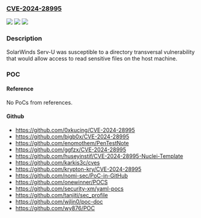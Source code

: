 ### [CVE-2024-28995](https://cve.mitre.org/cgi-bin/cvename.cgi?name=CVE-2024-28995)
![](https://img.shields.io/static/v1?label=Product&message=SolarWinds%20Serv-U%20&color=blue)
![](https://img.shields.io/static/v1?label=Version&message=n%2Fa&color=blue)
![](https://img.shields.io/static/v1?label=Vulnerability&message=CWE-22%20Improper%20Limitation%20of%20a%20Pathname%20to%20a%20Restricted%20Directory%20('Path%20Traversal')&color=brighgreen)

### Description

SolarWinds Serv-U was susceptible to a directory transversal vulnerability that would allow access to read sensitive files on the host machine.    

### POC

#### Reference
No PoCs from references.

#### Github
- https://github.com/0xkucing/CVE-2024-28995
- https://github.com/bigb0x/CVE-2024-28995
- https://github.com/enomothem/PenTestNote
- https://github.com/ggfzx/CVE-2024-28995
- https://github.com/huseyinstif/CVE-2024-28995-Nuclei-Template
- https://github.com/karkis3c/cves
- https://github.com/krypton-kry/CVE-2024-28995
- https://github.com/nomi-sec/PoC-in-GitHub
- https://github.com/onewinner/POCS
- https://github.com/security-xm/yaml-pocs
- https://github.com/tanjiti/sec_profile
- https://github.com/wjlin0/poc-doc
- https://github.com/wy876/POC

